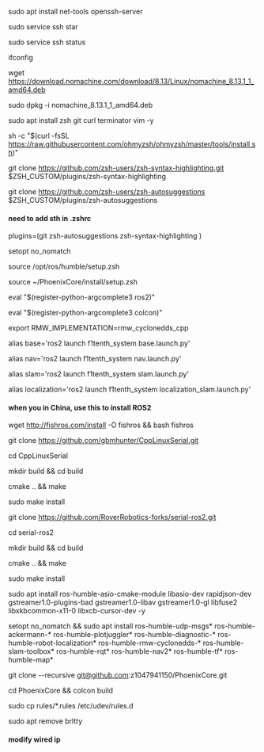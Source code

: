 sudo apt install net-tools openssh-server

sudo service ssh star

sudo service ssh status

ifconfig

wget https://download.nomachine.com/download/8.13/Linux/nomachine_8.13.1_1_amd64.deb

sudo dpkg -i nomachine_8.13.1_1_amd64.deb

sudo apt install zsh git curl terminator vim -y

sh -c "$(curl -fsSL https://raw.githubusercontent.com/ohmyzsh/ohmyzsh/master/tools/install.sh)"

git clone https://github.com/zsh-users/zsh-syntax-highlighting.git $ZSH_CUSTOM/plugins/zsh-syntax-highlighting

git clone https://github.com/zsh-users/zsh-autosuggestions $ZSH_CUSTOM/plugins/zsh-autosuggestions

#### need to add sth in .zshrc

plugins=(git
zsh-autosuggestions
zsh-syntax-highlighting
)

setopt no_nomatch

source /opt/ros/humble/setup.zsh

source ~/PhoenixCore/install/setup.zsh

eval "$(register-python-argcomplete3 ros2)"

eval "$(register-python-argcomplete3 colcon)"

export RMW_IMPLEMENTATION=rmw_cyclonedds_cpp

alias base='ros2 launch f1tenth_system base.launch.py'

alias nav='ros2 launch f1tenth_system nav.launch.py'

alias slam='ros2 launch f1tenth_system slam.launch.py'

alias localization='ros2 launch f1tenth_system localization_slam.launch.py'

#### when you in China, use this to install ROS2
wget http://fishros.com/install -O fishros && bash fishros


git clone https://github.com/gbmhunter/CppLinuxSerial.git

cd CppLinuxSerial

mkdir build && cd build

cmake .. && make

sudo make install

git clone https://github.com/RoverRobotics-forks/serial-ros2.git

cd serial-ros2

mkdir build && cd build

cmake .. && make

sudo make install

sudo apt install ros-humble-asio-cmake-module libasio-dev rapidjson-dev gstreamer1.0-plugins-bad gstreamer1.0-libav gstreamer1.0-gl libfuse2 libxkbcommon-x11-0 libxcb-cursor-dev -y

setopt no_nomatch && sudo apt install ros-humble-udp-msgs* ros-humble-ackermann-* ros-humble-plotjuggler* ros-humble-diagnostic-* ros-humble-robot-localization* ros-humble-rmw-cyclonedds-* ros-humble-slam-toolbox* ros-humble-rqt* ros-humble-nav2* ros-humble-tf* ros-humble-map\*

git clone --recursive git@github.com:z1047941150/PhoenixCore.git

cd PhoenixCore && colcon build

sudo cp rules/\*.rules /etc/udev/rules.d

sudo apt remove brltty

#### modify wired ip
